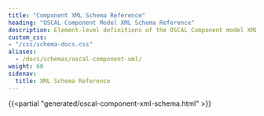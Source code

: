 ```yaml
---
title: "Component XML Schema Reference"
heading: "OSCAL Component Model XML Schema Reference"
description: Element-level definitions of the OSCAL Component model XML format.
custom_css:
- "/css/schema-docs.css"
aliases:
  - /docs/schemas/oscal-component-xml/
weight: 60
sidenav:
  title: XML Schema Reference
---
```


{{<partial "generated/oscal-component-xml-schema.html" >}}
